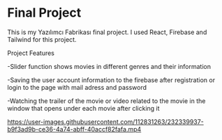 # Final Project
 This is my Yazılımcı Fabrikası final project. I used React, Firebase and Tailwind for this project.
 
  Project Features
  
 -Slider function shows movies in different genres and their information 
 
 -Saving the user account information to the firebase after registration or login to the page with mail adress and password
 
 -Watching the trailer of the movie or video related to the movie in the window that opens under each movie after clicking it
   


https://user-images.githubusercontent.com/112831263/232339937-b9f3ad9b-ce36-4a74-abff-40accf82fafa.mp4

